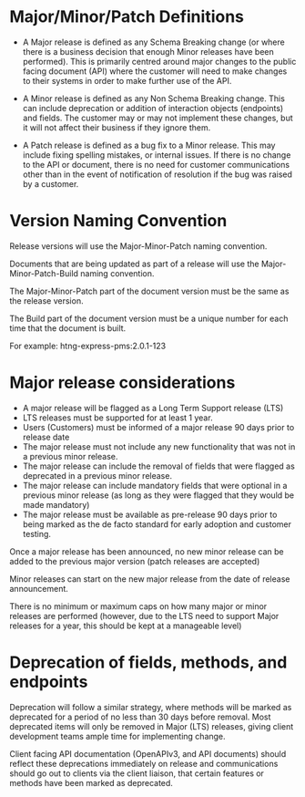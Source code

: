 # Major/Minor/Patch Definitions
* A Major release is defined as any Schema Breaking change (or where there is a business decision that enough Minor releases have been performed). This is primarily centred around major changes to the public facing document (API) where the customer will need to make changes to their systems in order to make further use of the API.

* A Minor release is defined as any Non Schema Breaking change. This can include deprecation or addition of interaction objects (endpoints) and fields. The customer may or may not implement these changes, but it will not affect their business if they ignore them. 

* A Patch release is defined as a bug fix to a Minor release. This may include fixing spelling mistakes, or internal issues. If there is no change to the API or document, there is no need for customer communications other than in the event of notification of resolution if the bug was raised by a customer.

# Version Naming Convention
Release versions will use the Major-Minor-Patch naming convention.

Documents that are being updated as part of a release will use the Major-Minor-Patch-Build naming convention.

The Major-Minor-Patch part of the document version must be the same as the release version.

The Build part of the document version must be a unique number for each time that the document is built.

For example: htng-express-pms:2.0.1-123

# Major release considerations
* A major release will be flagged as a Long Term Support release (LTS)
* LTS releases must be supported for at least 1 year.
* Users (Customers) must be informed of a major release 90 days prior to release date
* The major release must not include any new functionality that was not in a previous minor release.
* The major release can include the removal of fields that were flagged as deprecated in a previous minor release.
* The major release can include mandatory fields that were optional in a previous minor release (as long as they were flagged that they would be made mandatory)
* The major release must be available as pre-release 90 days prior to being marked as the de facto standard for early adoption and customer testing.

Once a major release has been announced, no new minor release can be added to the previous major version (patch releases are accepted)

Minor releases can start on the new major release from the date of release announcement.

There is no minimum or maximum caps on how many major or minor releases are performed (however, due to the LTS need to support Major releases for a year, this should be kept at a manageable level)

# Deprecation of fields, methods, and endpoints
Deprecation will follow a similar strategy, where methods will be marked as deprecated for a period of no less than 30 days before removal. Most deprecated items will only be removed in Major (LTS) releases, giving client development teams ample time for implementing change.

Client facing API documentation (OpenAPIv3, and API documents) should reflect these deprecations immediately on release and communications should go out to clients via the client liaison, that certain features or methods have been marked as deprecated.
